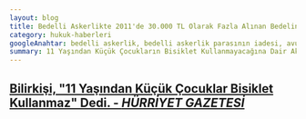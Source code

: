 ```yaml
---
layout: blog
title: Bedelli Askerlikte 2011'de 30.000 TL Olarak Fazla Alınan Bedelin İadesi Başvuru ve Davayla İle İlgili Haber ve Videolar
category: hukuk-haberleri
googleAnahtar: bedelli askerlik, bedelli askerlik parasının iadesi, avukat, avukat baran doğan
summary: 11 Yaşından Küçük Çocukların Bisiklet Kullanmayacağına Dair Akıl Almaz Bilirkişi Raporuna İtirazımıza İlişkin Haber
---
```


[Bilirkişi, "11 Yaşından Küçük Çocuklar Bisiklet Kullanmaz" Dedi. - ***HÜRRİYET GAZETESİ***](http://www.hurriyet.com.tr/gundem/26405746.asp)
---
